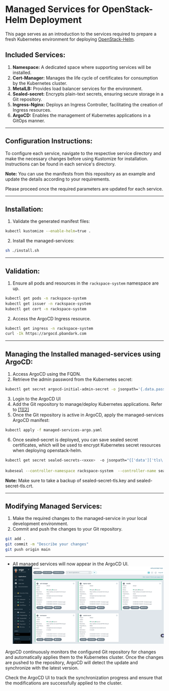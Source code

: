 # Managed Services for OpenStack-Helm Deployment

This page serves as an introduction to the services required to prepare a fresh Kubernetes environment for deploying [OpenStack-Helm](https://github.com/openstack/openstack-helm).

## Included Services:

1. **Namespace:** A dedicated space where supporting services will be installed.
2. **Cert-Manager:** Manages the life cycle of certificates for consumption by the Kubernetes cluster.
3. **MetalLB:** Provides load balancer services for the environment.
4. **Sealed-secret:** Encrypts plain-text secrets, ensuring secure storage in a Git repository.
5. **Ingress-Nginx:** Deploys an Ingress Controller, facilitating the creation of Ingress resources.
6. **ArgoCD:** Enables the management of Kubernetes applications in a GitOps manner.

---

## Configuration Instructions:

To configure each service, navigate to the respective service directory and make the necessary changes before using Kustomize for installation. Instructions can be found in each service's directory. 

**Note:** You can use the manifests from this repository as an example and update the details according to your requirements.

Please proceed once the required parameters are updated for each service.

---

## Installation:

1. Validate the generated manifest files:
```bash
kubectl kustomize --enable-helm=true .
```

2. Install the managed-services:
```bash
sh ./install.sh
```

---

## Validation:
1. Ensure all pods and resources in the `rackspace-system` namespace are up.
```bash
kubectl get pods -n rackspace-system
kubectl get issuer -n rackspace-system
kubectl get cert -n rackspace-system
```

2. Access the ArgoCD Ingress resource.
```bash
kubectl get ingress -n rackspace-system
curl -Ik https://argocd.pbandark.com
```

---

## Managing the Installed managed-services using ArgoCD:
1. Access ArgoCD using the FQDN.
2. Retrieve the admin password from the Kubernetes secret:
```bash
kubectl get secret argocd-initial-admin-secret -o jsonpath='{.data.password}' -n rackspace-system |base64 -d
```
3. Login to the ArgoCD UI
4. Add the Git repository to manage/deploy Kubernetes applications. Refer to [\[1\]](https://argo-cd.readthedocs.io/en/stable/user-guide/private-repositories/)[\[2\]](https://argo-cd.readthedocs.io/en/latest/user-guide/commands/argocd_repo_add/)
5. Once the Git repository is active in ArgoCD, apply the managed-services ArgoCD manifest:
```bash
kubectl apply -f managed-services-argo.yaml
```

6. Once sealed-secret is deployed, you can save sealed secret certificates, which will be used to encrypt Kubernetes secret resources when deploying openstack-helm.
```bash
kubectl get secret sealed-secrets-<xxxx>  -o jsonpath="{['data']['tls\.key']}"  -n rackspace-system | base64 -d > ../tools/sealed-secret-tls.key

kubeseal --controller-namespace rackspace-system  --controller-name sealed-secrets --fetch-cert > ../tools/sealed-secret-tls.crt
```
**Note:** Make sure to take a backup of sealed-secret-tls.key and sealed-secret-tls.crt.

---

## Modifying Managed Services:

1. Make the required changes to the managed-service in your local development environment.
2. Commit and push the changes to your Git repository.
```bash
git add .
git commit -m "Describe your changes"
git push origin main
```

---

- All managed services will now appear in the ArgoCD UI.
![managed_services](../screenshots/managed_services_argocd.jpg?raw=true)

ArgoCD continuously monitors the configured Git repository for changes and automatically applies them to the Kubernetes cluster. Once the changes are pushed to the repository, ArgoCD will detect the update and synchronize with the latest version.

Check the ArgoCD UI to track the synchronization progress and ensure that the modifications are successfully applied to the cluster.